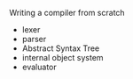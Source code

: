 Writing a compiler from scratch

- lexer
- parser
- Abstract Syntax Tree
- internal object system
- evaluator


